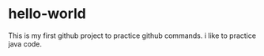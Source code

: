 # hello-world
This is my first github project to practice github commands.
i like to practice java code.
